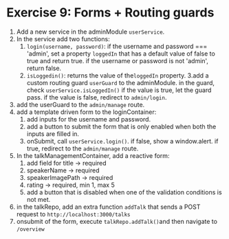 # Exercise 9: Forms + Routing guards

1. Add a new service in the adminModule `userService`.
2. In the service add two functions:
    1. `login(username, password)`: if the username and password === 'admin', set a property `loggedIn` that has a default value of false to true and return true. if the username or password is not 'admin', return false.
    2. `isLoggedin()`: returns the value of the`loggedIn` property.
       3.add a custom routing guard `userGuard` to the adminModule. in the guard, check `userService.isLoggedIn()` if the value is true, let the guard pass. if the value is false, redirect to `admin/login`.
3. add the userGuard to the `admin/manage` route.
4. add a template driven form to the loginContainer:
    1. add inputs for the username and password.
    2. add a button to submit the form that is only enabled when both the inputs are filled in.
    3. onSubmit, call `userService.login()`. if false, show a window.alert. if true, redirect to the `admin/manage` route.
5. In the talkManagementContainer, add a reactive form:
    1. add field for title -> required
    2. speakerName -> required
    3. speakerImagePath -> required
    4. rating -> required, min 1, max 5
    5. add a button that is disabled when one of the validation conditions is not met.
6. in the talkRepo, add an extra function `addTalk` that sends a POST request to `http://localhost:3000/talks`
7. onsubmit of the form, execute `talkRepo.addTalk()`and then navigate to `/overview`
